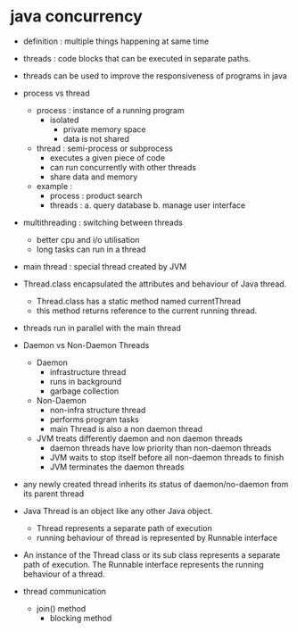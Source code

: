 # java concurrency

- definition : multiple things happening at same time 
- threads : code blocks that can be executed in separate paths.
- threads can be used to improve the responsiveness of programs in java 
- process vs thread 
  - process : instance of a running program 
    - isolated 
      - private memory space
      - data is not shared
  - thread : semi-process or subprocess
    - executes a given piece of code 
    - can run concurrently with other threads
    - share data and memory 
  - example : 
    - process : product search 
    - threads : a. query database b. manage user interface
- multithreading : switching between threads 
  - better cpu and i/o utilisation 
  - long tasks can run in a thread 
- main thread : special thread created by JVM
- Thread.class encapsulated the attributes and behaviour of Java thread.
  - Thread.class has a static method named currentThread
  - this method returns reference to the current running thread.
- threads run in parallel with the main thread
- Daemon vs Non-Daemon Threads 
  - Daemon 
    - infrastructure thread
    - runs in background 
    - garbage collection
  - Non-Daemon 
    - non-infra structure thread
    - performs program tasks 
    - main Thread is also a non daemon thread
  - JVM treats differently daemon and non daemon threads 
    - daemon threads have low priority than non-daemon threads
    - JVM waits to stop itself before all non-daemon threads to finish
    - JVM terminates the daemon threads 
- any newly created thread inherits its status of daemon/no-daemon from its parent thread

- Java Thread is an object like any other Java object.
  - Thread represents a separate path of execution 
  - running behaviour of thread is represented by Runnable interface
- An instance of the Thread class or its sub class represents a separate path of execution. The Runnable interface represents the running behaviour of a thread.
- thread communication 
  - join() method 
    - blocking method 
